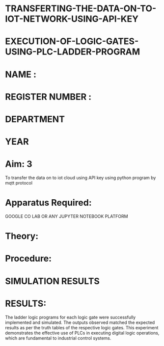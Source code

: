 #  TRANSFERTING-THE-DATA-ON-TO-IOT-NETWORK-USING-API-KEY
# EXECUTION-OF-LOGIC-GATES-USING-PLC-LADDER-PROGRAM


 # NAME :
 # REGISTER NUMBER :
 # DEPARTMENT 
 # YEAR 

 
# Aim: 3
To transfer the data on to iot cloud using API key using python program by mqtt protocol

 
# Apparatus Required:
 GOOGLE CO LAB OR ANY JUPYTER NOTEBOOK PLATFORM 


# Theory:
 

 
 
# Procedure:
 

 

# SIMULATION RESULTS 


# RESULTS:
The ladder logic programs for each logic gate were successfully implemented and simulated.
The outputs observed matched the expected results as per the truth tables of the respective logic gates.
This experiment demonstrates the effective use of PLCs in executing digital logic operations, which are fundamental to industrial control systems.
